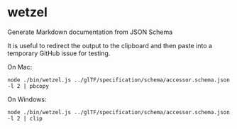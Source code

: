 # wetzel

Generate Markdown documentation from JSON Schema

It is useful to redirect the output to the clipboard and then paste into a temporary GitHub issue for testing.

On Mac:
```
node ./bin/wetzel.js ../glTF/specification/schema/accessor.schema.json -l 2 | pbcopy
```

On Windows:
```
node ./bin/wetzel.js ../glTF/specification/schema/accessor.schema.json -l 2 | clip
```
